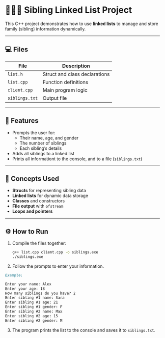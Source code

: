 # 👨‍👩‍👧 Sibling Linked List Project

This C++ project demonstrates how to use **linked lists** to manage and store family (sibling) information dynamically.

---

## 💻 Files

| File | Description |
|------|--------------|
| `list.h` | Struct and class declarations |
| `list.cpp` | Function definitions |
| `client.cpp` | Main program logic |
| `siblings.txt` | Output file |

---

## 🧩 Features

- Prompts the user for:
  - Their name, age, and gender
  - The number of siblings
  - Each sibling’s details
- Adds all siblings to a linked list
- Prints all informationt to the console, and to a file (`siblings.txt`)

---

## 🧠 Concepts Used

- **Structs** for representing sibling data
- **Linked lists** for dynamic data storage
- **Classes** and constructors
- **File output** with `ofstream`
- **Loops and pointers**

---

## ⚙️ How to Run

1. Compile the files together:
   ```bash
   g++ list.cpp client.cpp -o siblings.exe
   ./siblings.exe
2. Follow the prompts to enter your information.
  ```markdown
  Example:
  
  Enter your name: Alex
  Enter your age: 18
  How many siblings do you have? 2
  Enter sibling #1 name: Sara
  Enter sibling #1 age: 21
  Enter sibling #1 gender: F
  Enter sibling #2 name: Max
  Enter sibling #2 age: 15
  Enter sibling #2 gender: M
  ```
3. The program prints the list to the console and saves it to `siblings.txt`.
